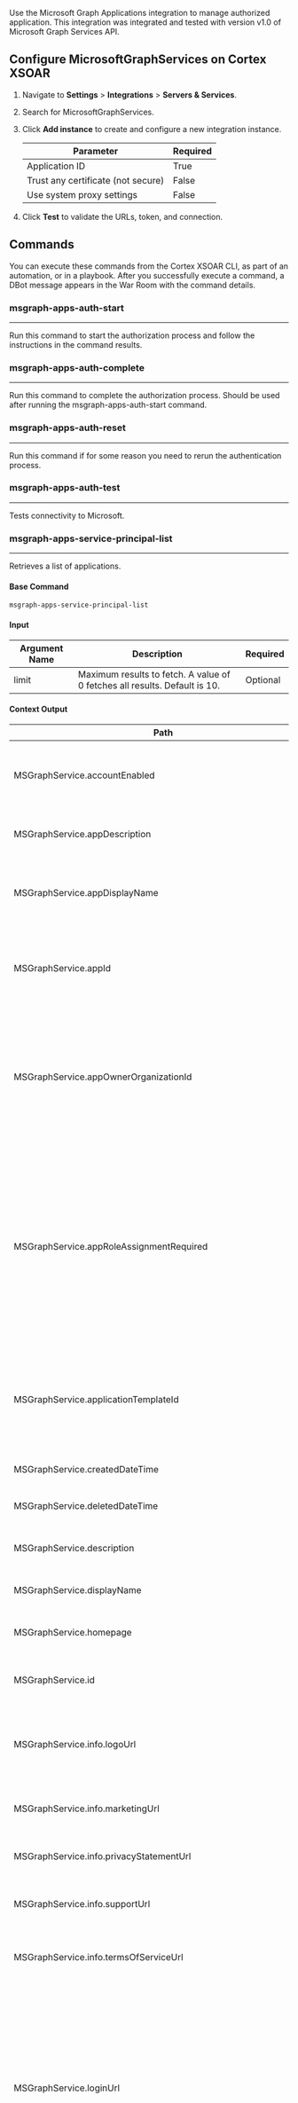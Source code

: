 Use the Microsoft Graph Applications integration to manage authorized application.
This integration was integrated and tested with version v1.0 of Microsoft Graph Services API.
## Configure MicrosoftGraphServices on Cortex XSOAR

1. Navigate to **Settings** > **Integrations** > **Servers & Services**.
2. Search for MicrosoftGraphServices.
3. Click **Add instance** to create and configure a new integration instance.

    | **Parameter** | **Required** |
    | --- | --- |
    | Application ID | True |
    | Trust any certificate (not secure) | False |
    | Use system proxy settings | False |

4. Click **Test** to validate the URLs, token, and connection.
## Commands
You can execute these commands from the Cortex XSOAR CLI, as part of an automation, or in a playbook.
After you successfully execute a command, a DBot message appears in the War Room with the command details.
### msgraph-apps-auth-start
***
Run this command to start the authorization process and follow the instructions in the command results.

### msgraph-apps-auth-complete
***
Run this command to complete the authorization process. Should be used after running the msgraph-apps-auth-start command.

### msgraph-apps-auth-reset
***
Run this command if for some reason you need to rerun the authentication process.

### msgraph-apps-auth-test
***
Tests connectivity to Microsoft.


### msgraph-apps-service-principal-list
***
Retrieves a list of applications.


#### Base Command

`msgraph-apps-service-principal-list`
#### Input

| **Argument Name** | **Description** | **Required** |
| --- | --- | --- |
| limit | Maximum results to fetch. A value of 0 fetches all results. Default is 10. | Optional | 


#### Context Output

| **Path** | **Type** | **Description** |
| --- | --- | --- |
| MSGraphService.accountEnabled | Boolean | true if the application account is enabled; otherwise, false. | 
| MSGraphService.appDescription | String | A brief description of the application. | 
| MSGraphService.appDisplayName | String | The display name exposed by the associated application. | 
| MSGraphService.appId | String | The unique identifier for the associated application \(its appId property\). | 
| MSGraphService.appOwnerOrganizationId | String | Contains the tenant ID where the application is registered. This is applicable only to service principals backed by applications. | 
| MSGraphService.appRoleAssignmentRequired | Boolean | Whether users or other applications need to be granted an application role assignment for this service principal before users can sign in or apps can get tokens. Default is false. | 
| MSGraphService.applicationTemplateId | String | Unique identifier of the application template that the service principal was created from.  | 
| MSGraphService.createdDateTime | Date | Time the application was created. | 
| MSGraphService.deletedDateTime | Date | Time the application was deleted. | 
| MSGraphService.description | String | A brief description of the application. | 
| MSGraphService.displayName | String | The display name for the application. | 
| MSGraphService.homepage | String | Home page or landing page of the application. | 
| MSGraphService.id | String | The unique identifier for the application. | 
| MSGraphService.info.logoUrl | String | Content delivery network (CDN) URL to the application's logo. | 
| MSGraphService.info.marketingUrl | String | Link to the application's marketing page. | 
| MSGraphService.info.privacyStatementUrl | String | Link to the application's privacy statement. | 
| MSGraphService.info.supportUrl | String | Link to the application's support page. | 
| MSGraphService.info.termsOfServiceUrl | String | Link to the application's terms of service statement. | 
| MSGraphService.loginUrl | String | The URL where the service provider redirects the user to Azure AD to authenticate. Azure AD uses the URL to launch the application from Microsoft 365 or the Azure AD My Apps | 
| MSGraphService.logoutUrl | String | The URL that will be used by Microsoft's authorization service to log out an user. | 
| MSGraphService.notes | String | Application's notes. | 
| MSGraphService.oauth2PermissionScopes.adminConsentDescription | String | A description of the delegated permissions, intended to be read by an administrator granting the permission on behalf of all users. This text appears in tenant-wide admin consent experiences. | 
| MSGraphService.oauth2PermissionScopes.adminConsentDisplayName | String | The permission's title, intended to be read by an administrator granting the permission on behalf of all users. | 
| MSGraphService.oauth2PermissionScopes.id | String | Unique delegated permission identifier inside the collection of delegated permissions defined for a resource application. | 
| MSGraphService.oauth2PermissionScopes.isEnabled | Boolean | Whether OAuth 2.0 permission scopes are enabled. | 
| MSGraphService.oauth2PermissionScopes.type | String | Whether this delegated permission should be considered safe for non-admin users to consent to on behalf of themselves, or whether an administrator should be required for consent to the permissions. | 
| MSGraphService.oauth2PermissionScopes.userConsentDescription | String | A description of the delegated permissions, intended to be read by a user granting the permission on their own behalf. This text appears in consent experiences where the user is consenting only on behalf of themselves. | 
| MSGraphService.oauth2PermissionScopes.userConsentDisplayName | String | A title for the permission. | 
| MSGraphService.oauth2PermissionScopes.value | String | The value to include in the scope claim in access tokens. | 
| MSGraphService.preferredSingleSignOnMode | String | The single sign-on mode configured for this application. Azure AD uses the preferred single sign-on mode to launch the application from Microsoft 365 or the Azure AD My Apps. The supported values are password, SAML, external, and OIDC. | 
| MSGraphService.preferredTokenSigningKeyThumbprint | String | Thumbprint of preferred certificate to sign the token. | 
| MSGraphService.replyUrls | String | The URLs that user tokens are sent to for signing in with the associated application, or the redirect URIs that OAuth 2.0 authorization codes and access tokens are sent to for the associated application. | 
| MSGraphService.samlSingleSignOnSettings | String | The collection for settings related to SAML single sign-on. | 
| MSGraphService.servicePrincipalNames | String | The list of identifier URIs. | 
| MSGraphService.servicePrincipalType | String | Identifies if the service principal represents an application or a managed identity. | 
| MSGraphService.signInAudience | String | The audience that can sign in. | 
| MSGraphService.tokenEncryptionKeyId | String | Specifies the key ID of a public key from the key credentials. | 
| MSGraphService.verifiedPublisher.addedDateTime | Date | The timestamp when the verified publisher was first added or most recently updated. | 
| MSGraphService.verifiedPublisher.displayName | String | The verified publisher name from the application publisher's Partner Center account. | 
| MSGraphService.verifiedPublisher.verifiedPublisherId | String | The ID of the verified publisher from the application publisher's Partner Center account. | 


#### Command Example
```!msgraph-apps-service-principal-list limit=1```

#### Context Example
```json
{
    "MSGraphService": {
        "accountEnabled": true,
        "addIns": [],
        "alternativeNames": [],
        "appDescription": null,
        "appDisplayName": "Common Data Service",
        "appId": "00000007-0000-0000-c000-000000000000",
        "appOwnerOrganizationId": "<appOwnerOrganizationId>",
        "appRoleAssignmentRequired": false,
        "appRoles": [],
        "applicationTemplateId": null,
        "createdDateTime": "2019-12-11T11:35:03Z",
        "deletedDateTime": null,
        "description": null,
        "displayName": "Common Data Service",
        "homepage": null,
        "id": "<id>>",
        "info": {
            "logoUrl": null,
            "marketingUrl": null,
            "privacyStatementUrl": null,
            "supportUrl": null,
            "termsOfServiceUrl": null
        },
        "keyCredentials": [],
        "loginUrl": null,
        "logoutUrl": null,
        "notes": null,
        "notificationEmailAddresses": [],
        "oauth2PermissionScopes": [
            {
                "adminConsentDescription": "Allows the application to access Common Data Service acting as users in the organization.",
                "adminConsentDisplayName": "Access Common Data Service as organization users",
                "id": "<id>>",
                "isEnabled": true,
                "type": "User",
                "userConsentDescription": "Allows the application to access Common Data Service as you.",
                "userConsentDisplayName": "Access Common Data Service as you",
                "value": "user_impersonation"
            }
        ],
        "passwordCredentials": [],
        "preferredSingleSignOnMode": null,
        "preferredTokenSigningKeyThumbprint": null,
        "replyUrls": [
            "https://admin.example.com/",
            "https://port.example..com/",
            "https://cloudredirector.example.com/"
        ],
        "resourceSpecificApplicationPermissions": [],
        "samlSingleSignOnSettings": null,
        "servicePrincipalNames": [
            "https://admin.example.com/",
            "https://port.example..com/",
            "https://cloudredirector.example.com/"
        ],
        "servicePrincipalType": "Application",
        "signInAudience": "AzureADMultipleOrgs",
        "tags": [],
        "tokenEncryptionKeyId": null,
        "verifiedPublisher": {
            "addedDateTime": "2020-05-19T00:00:00",
            "displayName": "Microsoft",
            "verifiedPublisherId": "000000"
        }
    }
}
```

#### Human Readable Output

>### Available services (applications):
>|id|appId|appDisplayName|accountEnabled|
>|---|---|---|---|
>| 00191e1d-4cbf-49fe-947e-547870a4d33c | 00000007-0000-0000-c000-000000000000 | Common Data Service | true |


### msgraph-apps-service-principal-remove
***
Removes an application from the directory.


#### Base Command

`msgraph-apps-service-principal-remove`
#### Input

| **Argument Name** | **Description** | **Required** |
| --- | --- | --- |
| id | The ID of the service to remove. Can be retrieved via the msgraph-apps-service-principal-remove command. | Required | 


#### Context Output

There is no context output for this command.

#### Command Example
```!msgraph-apps-service-principal-remove id=4d77f5f1-ec0b-482c-a4ae-1df6a50f19c2```

#### Human Readable Output
>Service 4d77f5f1-ec0b-482c-a4ae-1df6a50f19c2 was deleted.

